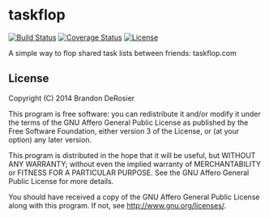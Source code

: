 taskflop
========
[![Build Status](http://img.shields.io/travis/bdero/taskflop.svg?style=flat)](https://travis-ci.org/bdero/taskflop)
[![Coverage Status](https://img.shields.io/coveralls/bdero/taskflop.svg?style=flat)](https://coveralls.io/r/bdero/taskflop)
[![License](http://img.shields.io/badge/license-GNU_AGPL-red.svg?style=flat)](https://gnu.org/licenses/agpl.html)

A simple way to flop shared task lists between friends: taskflop.com


License
-------
Copyright (C) 2014  Brandon DeRosier

This program is free software: you can redistribute it and/or modify
it under the terms of the GNU Affero General Public License as
published by the Free Software Foundation, either version 3 of the
License, or (at your option) any later version.

This program is distributed in the hope that it will be useful,
but WITHOUT ANY WARRANTY; without even the implied warranty of
MERCHANTABILITY or FITNESS FOR A PARTICULAR PURPOSE.  See the
GNU Affero General Public License for more details.

You should have received a copy of the GNU Affero General Public License
along with this program.  If not, see <http://www.gnu.org/licenses/>.
